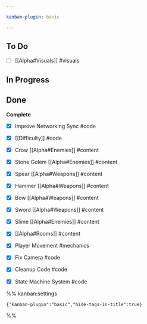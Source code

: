 ```yaml
---

kanban-plugin: basic

---
```


## To Do

- [ ] [[Alpha#Visuals]] #visuals


## In Progress



## Done

**Complete**
- [x] Improve Networking Sync #code
- [x] [[Difficulty]] #code
- [x] Crow [[Alpha#Enemies]] #content
- [x] Stone Golem [[Alpha#Enemies]] #content
- [x] Spear [[Alpha#Weapons]] #content
- [x] Hammer  [[Alpha#Weapons]] #content
- [x] Bow [[Alpha#Weapons]] #content
- [x] Sword  [[Alpha#Weapons]] #content
- [x] Slime [[Alpha#Enemies]] #content
- [x] [[Alpha#Rooms]] #content
- [x] Player Movement #mechanics
- [x] Fix Camera #code
- [x] Cleanup Code #code
- [x] State Machine System #code




%% kanban:settings
```
{"kanban-plugin":"basic","hide-tags-in-title":true}
```
%%